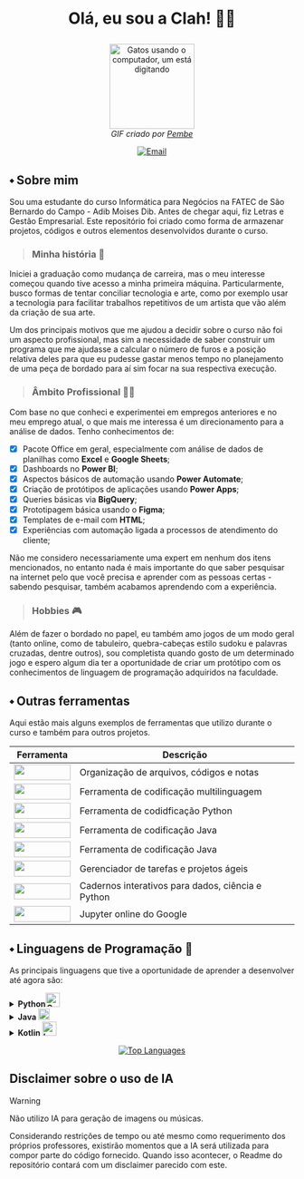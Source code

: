 <h1>
  <div >
  <p align="center">
    Olá, eu sou a Clah! 👩‍💻
  </p></h1>
  
  <p align="center">
  <img src="https://media0.giphy.com/media/v1.Y2lkPTc5MGI3NjExcmE3ZjN0dnBtZWVjOW8zdXM0YWFleXB3MzVjY3hxNG1vYTVtNGhvaCZlcD12MV9pbnRlcm5hbF9naWZfYnlfaWQmY3Q9Zw/nFLW7PNGgN3lI68rdv/giphy.gif" alt="Gatos usando o computador, um está digitando" width="150"><br>
  <em>GIF criado por <a href="https://giphy.com/PembeThePinkCat" target="_blank">Pembe</a></em>
  </p>

  <p align="center">
  <a href="mailto:clah.rice@gmail.com">
  <img src="https://img.shields.io/badge/email-800080?style=for-the-badge&logo=microsoft-outlook&logoColor=white&labelColor=800080&color=800080" alt="Email">
  </a>

## ⬩ Sobre mim

Sou uma estudante do curso Informática para Negócios na FATEC de São Bernardo do Campo - Adib Moises Dib. Antes de chegar aqui, fiz Letras e Gestão Empresarial. Este repositório foi criado como forma de armazenar projetos, códigos e outros elementos desenvolvidos durante o curso. 

>### **Minha história** 📖

Iniciei a graduação como mudança de carreira, mas o meu interesse começou quando tive acesso a minha primeira máquina. Particularmente, busco formas de tentar conciliar tecnologia e arte, como por exemplo usar a tecnologia para facilitar trabalhos repetitivos de um artista que vão além da criação de sua arte. 

Um dos principais motivos que me ajudou a decidir sobre o curso não foi um aspecto profissional, mas sim a necessidade de saber construir um programa que me ajudasse a calcular o número de furos e a posição relativa deles para que eu pudesse gastar menos       tempo no planejamento de uma peça de bordado para aí sim focar na sua respectiva execução.

>### **Âmbito Profissional** 👩‍💼

Com base no que conheci e experimentei em empregos anteriores e no meu emprego atual, o que mais me interessa é um direcionamento para a análise de dados. Tenho conhecimentos de:
  
  - [x] Pacote Office em geral, especialmente com análise de dados de planilhas como **Excel** e **Google Sheets**;
  - [x] Dashboards no **Power BI**;
  - [x] Aspectos básicos de automação usando **Power Automate**;
  - [x] Criação de protótipos de aplicações usando **Power Apps**;
  - [x] Queries básicas via **BigQuery**;
  - [x] Prototipagem básica usando o **Figma**;
  - [x] Templates de e-mail com **HTML**;
  - [x] Experiências com automação ligada a processos de atendimento do cliente;
    
  Não me considero necessariamente uma expert em nenhum dos itens mencionados, no entanto nada é mais importante do que saber pesquisar na internet pelo que você precisa e aprender com as pessoas certas - sabendo pesquisar, também acabamos aprendendo com a experiência.

>### **Hobbies** 🎮

  Além de fazer o bordado no papel, eu também amo jogos de um modo geral (tanto online, como de tabuleiro, quebra-cabeças estilo sudoku e palavras cruzadas, dentre outros), sou completista quando gosto de um determinado jogo e espero algum dia ter a              oportunidade de criar um protótipo com os conhecimentos de linguagem de programação adquiridos na faculdade.

## ⬩ Outras ferramentas

Aqui estão mais alguns exemplos de ferramentas que utilizo durante o curso e também para outros projetos.

| Ferramenta | Descrição |
|------------|--------|
| <img src="https://img.shields.io/badge/Obsidian-483699?style=for-the-badge&logo=obsidian&logoColor=white" height="28" width=100> | Organização de arquivos, códigos e notas |
| <img src="https://img.shields.io/badge/VS%20Code-007ACC?style=for-the-badge&logo=visualstudiocode&logoColor=white" height="28" width=100> | Ferramenta de codificação multilinguagem |
| <img src="https://img.shields.io/badge/PyCharm-000000?style=for-the-badge&logo=pycharm&logoColor=white" height="28" width=100> | Ferramenta de codidficação Python |
| <img src="https://img.shields.io/badge/Eclipse-2C2255?style=for-the-badge&logo=eclipseide&logoColor=white" height="28" width=100> | Ferramenta de codificação Java|
| <img src="https://img.shields.io/badge/NetBeans-1B6AC6?style=for-the-badge&logo=apache-netbeans-ide&logoColor=white" height="28" width=100> | Ferramenta de codificação Java |
| <img src="https://img.shields.io/badge/Jira-0052CC?style=for-the-badge&logo=jira&logoColor=white" height="28" width=100> | Gerenciador de tarefas e projetos ágeis |
| <img src="https://img.shields.io/badge/Jupyter-F37626?style=for-the-badge&logo=jupyter&logoColor=white" height="28" width=100> | Cadernos interativos para dados, ciência e Python |
| <img src="https://img.shields.io/badge/Colab-F9AB00?style=for-the-badge&logo=googlecolab&logoColor=black" height="28" width=100> | Jupyter online do Google|


## ⬩ Linguagens de Programação 🔲

As principais linguagens que tive a oportunidade de aprender a desenvolver até agora são:

<details>
  
  <summary><b>Python<img src = "https://logos-world.net/wp-content/uploads/2021/10/Python-Emblem.png" alt = "Cobrinhas logo do Python" width = 25></b></summary>
  <br>
  Repositórios em breve!
  
  ```Python
  print("Olá, mundo!")
  ```
</details>

<details>
  <summary><b>Java <img src = https://brandslogos.com/wp-content/uploads/images/large/java-logo-1.png alt = "Xícara de café logo do Java" width = 20></b></summary>
  <br>
  Repositórios em breve!
  
  ``` Java
  system.out.println("Hello, world!")
  ```
</details>

<details>
  <summary><b>Kotlin <img src = https://download.logo.wine/logo/Kotlin_(programming_language)/Kotlin_(programming_language)-Logo.wine.png alt = "Logo do Kotlin, lembra uma bandeira de festa junina apontando para a direita" width = 25></b></summary>
  <br>
  Repositórios em breve!
  
  ```Kotlin 
  println("¡Hola, mundo!")
  ```
</details>

<p align="center"> 
  <a href="https://github.com/clarice-santos" align="left"><img src="https://github-readme-stats.vercel.app/api/top-langs/?username=clarice-santos&langs_count=10&title_color=0891b2&text_color=ffffff&icon_color=0891b2&bg_color=1c1917&hide_border=true&locale=en&custom_title=Top%20%Languages" alt="Top Languages" /></a>
</p>

## Disclaimer sobre o uso de IA

>[!WARNING]
> Não utilizo IA para geração de imagens ou músicas.

Considerando restrições de tempo ou até mesmo como requerimento dos próprios professores, existirão momentos que a IA será utilizada para compor parte do código fornecido. Quando isso acontecer, o Readme do repositório contará com um disclaimer parecido com este.


